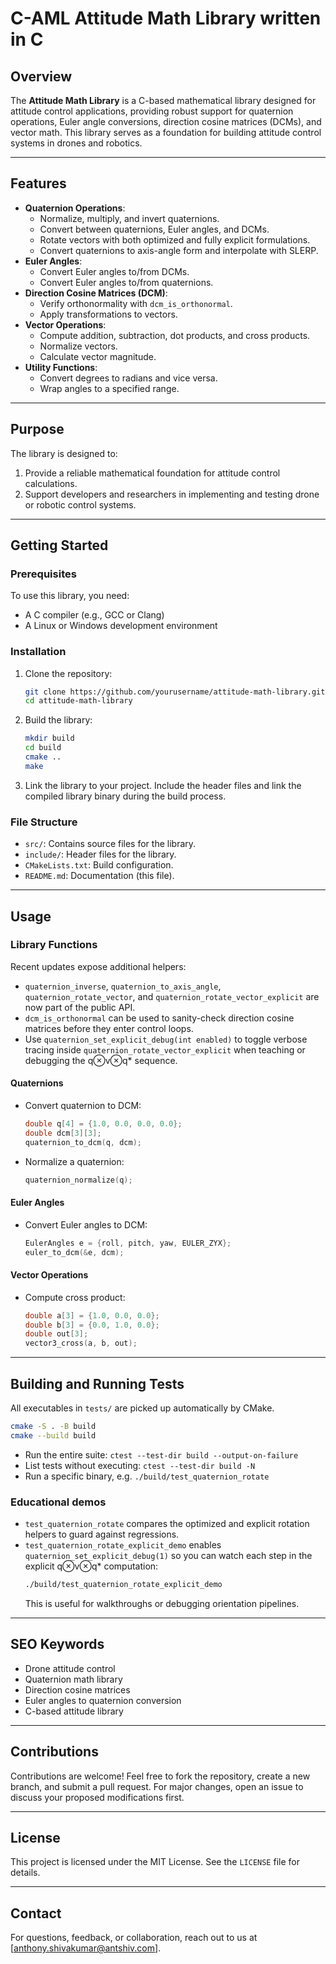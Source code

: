 # C-AML Attitude Math Library written in C

## Overview

The **Attitude Math Library** is a C-based mathematical library designed for attitude control applications, providing robust support for quaternion operations, Euler angle conversions, direction cosine matrices (DCMs), and vector math. This library serves as a foundation for building attitude control systems in drones and robotics.

---

## Features

- **Quaternion Operations**:
  - Normalize, multiply, and invert quaternions.
  - Convert between quaternions, Euler angles, and DCMs.
  - Rotate vectors with both optimized and fully explicit formulations.
  - Convert quaternions to axis-angle form and interpolate with SLERP.
- **Euler Angles**:
  - Convert Euler angles to/from DCMs.
  - Convert Euler angles to/from quaternions.
- **Direction Cosine Matrices (DCM)**:
  - Verify orthonormality with `dcm_is_orthonormal`.
  - Apply transformations to vectors.
- **Vector Operations**:
  - Compute addition, subtraction, dot products, and cross products.
  - Normalize vectors.
  - Calculate vector magnitude.
- **Utility Functions**:
  - Convert degrees to radians and vice versa.
  - Wrap angles to a specified range.

---

## Purpose

The library is designed to:

1. Provide a reliable mathematical foundation for attitude control calculations.
2. Support developers and researchers in implementing and testing drone or robotic control systems.

---

## Getting Started

### Prerequisites

To use this library, you need:

- A C compiler (e.g., GCC or Clang)
- A Linux or Windows development environment

### Installation

1. Clone the repository:
   ```bash
   git clone https://github.com/yourusername/attitude-math-library.git
   cd attitude-math-library
   ```

2. Build the library:
   ```bash
   mkdir build
   cd build
   cmake ..
   make
   ```

3. Link the library to your project. Include the header files and link the compiled library binary during the build process.

### File Structure

- `src/`: Contains source files for the library.
- `include/`: Header files for the library.
- `CMakeLists.txt`: Build configuration.
- `README.md`: Documentation (this file).

---

## Usage

### Library Functions

Recent updates expose additional helpers:

- `quaternion_inverse`, `quaternion_to_axis_angle`, `quaternion_rotate_vector`, and `quaternion_rotate_vector_explicit` are now part of the public API.
- `dcm_is_orthonormal` can be used to sanity-check direction cosine matrices before they enter control loops.
- Use `quaternion_set_explicit_debug(int enabled)` to toggle verbose tracing inside `quaternion_rotate_vector_explicit` when teaching or debugging the q⊗v⊗q* sequence.

#### Quaternions
- Convert quaternion to DCM:
  ```c
  double q[4] = {1.0, 0.0, 0.0, 0.0};
  double dcm[3][3];
  quaternion_to_dcm(q, dcm);
  ```
- Normalize a quaternion:
  ```c
  quaternion_normalize(q);
  ```

#### Euler Angles
- Convert Euler angles to DCM:
  ```c
  EulerAngles e = {roll, pitch, yaw, EULER_ZYX};
  euler_to_dcm(&e, dcm);
  ```

#### Vector Operations
- Compute cross product:
  ```c
  double a[3] = {1.0, 0.0, 0.0};
  double b[3] = {0.0, 1.0, 0.0};
  double out[3];
  vector3_cross(a, b, out);
  ```

---

## Building and Running Tests

All executables in `tests/` are picked up automatically by CMake.

```bash
cmake -S . -B build
cmake --build build
```

- Run the entire suite: `ctest --test-dir build --output-on-failure`
- List tests without executing: `ctest --test-dir build -N`
- Run a specific binary, e.g. `./build/test_quaternion_rotate`

### Educational demos

- `test_quaternion_rotate` compares the optimized and explicit rotation helpers to guard against regressions.
- `test_quaternion_rotate_explicit_demo` enables `quaternion_set_explicit_debug(1)` so you can watch each step in the explicit q⊗v⊗q* computation:
  ```bash
  ./build/test_quaternion_rotate_explicit_demo
  ```
  This is useful for walkthroughs or debugging orientation pipelines.

---

## SEO Keywords

- Drone attitude control
- Quaternion math library
- Direction cosine matrices
- Euler angles to quaternion conversion
- C-based attitude library

---

## Contributions

Contributions are welcome! Feel free to fork the repository, create a new branch, and submit a pull request. For major changes, open an issue to discuss your proposed modifications first.

---

## License

This project is licensed under the MIT License. See the `LICENSE` file for details.

---

## Contact

For questions, feedback, or collaboration, reach out to us at [anthony.shivakumar@antshiv.com].
